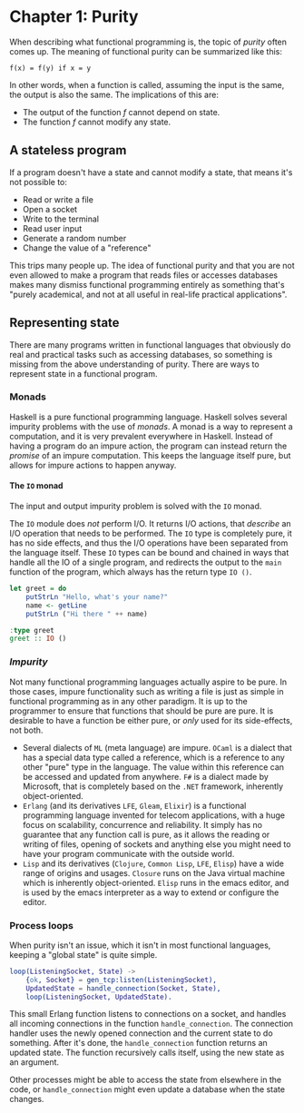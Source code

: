 # Chapter 1: Purity
When describing what functional programming is, the topic of _purity_ often
comes up. The meaning of functional purity can be summarized like this:

```
f(x) = f(y) if x = y
```

In other words, when a function is called, assuming the input is the same,
the output is also the same. The implications of this are:

* The output of the function _f_ cannot depend on state.
* The function _f_ cannot modify any state.

## A stateless program
If a program doesn't have a state and cannot modify a state, that means it's not
possible to:

* Read or write a file
* Open a socket
* Write to the terminal
* Read user input
* Generate a random number
* Change the value of a "reference"

This trips many people up. The idea of functional purity and that you are not
even allowed to make a program that reads files or accesses databases makes many
dismiss functional programming entirely as something that's "purely academical,
and not at all useful in real-life practical applications".

## Representing state
There are many programs written in functional languages that obviously do
real and practical tasks such as accessing databases, so something is missing
from the above understanding of purity. There are ways to represent state in
a functional program.

### Monads
Haskell is a pure functional programming language. Haskell solves several
impurity problems with the use of _monads_. A monad is a way to represent a
computation, and it is very prevalent everywhere in Haskell. Instead of having a
program do an impure action, the program can instead return the _promise_ of an
impure computation. This keeps the language itself pure, but allows for impure
actions to happen anyway.

#### The `IO` monad
The input and output impurity problem is solved with the `IO` monad.

The `IO` module does _not_ perform I/O. It returns I/O actions, that _describe_
an I/O operation that needs to be performed. The `IO` type is completely pure,
it has no side effects, and thus the I/O operations have been separated from
the language itself. These `IO` types can be bound and chained in ways that
handle all the IO of a single program, and redirects the output to the `main`
function of the program, which always has the return type `IO ()`.

```haskell
let greet = do
    putStrLn "Hello, what's your name?"
    name <- getLine
    putStrLn ("Hi there " ++ name)

:type greet
greet :: IO ()
```

### _Impurity_
Not many functional programming languages actually aspire to be pure.
In those cases, impure functionality such as writing a file is just as simple
in functional programming as in any other paradigm. It is up to the programmer
to ensure that functions that should be pure are pure. It is desirable to have
a function be either pure, or _only_ used for its side-effects, not both.

* Several dialects of `ML` (meta language) are impure. `OCaml` is a dialect
  that has a special data type called a reference, which is a reference to any
  other "pure" type in the language. The value within this reference can
  be accessed and updated from anywhere. `F#` is a dialect made by Microsoft,
  that is completely based on the `.NET` framework, inherently object-oriented.
* `Erlang` (and its derivatives `LFE`, `Gleam`, `Elixir`) is a functional
  programming language invented for telecom applications, with a huge focus on
  scalability, concurrence and reliability. It simply has no guarantee that any
  function call is pure, as it allows the reading or writing of files, opening
  of sockets and anything else you might need to have your program communicate
  with the outside world.
* `Lisp` and its derivatives (`Clojure`, `Common Lisp`, `LFE`, `Elisp`) have
  a wide range of origins and usages. `Closure` runs on the Java virtual machine
  which is inherently object-oriented. `Elisp` runs in the emacs editor, and is
  used by the emacs interpreter as a way to extend or configure the editor.

### Process loops
When purity isn't an issue, which it isn't in most functional languages,
keeping a "global state" is quite simple.

```erlang
loop(ListeningSocket, State) ->
    {ok, Socket} = gen_tcp:listen(ListeningSocket),
    UpdatedState = handle_connection(Socket, State),
    loop(ListeningSocket, UpdatedState).
```

This small Erlang function listens to connections on a socket, and handles
all incoming connections in the function `handle_connection`. The connection
handler uses the newly opened connection and the current state to do something.
After it's done, the `handle_connection` function returns an updated state.
The function recursively calls itself, using the new state as an argument.

Other processes might be able to access the state from elsewhere in the code,
or `handle_connection` might even update a database when the state changes.
